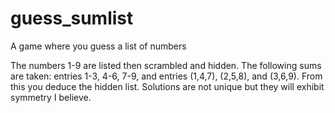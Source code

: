 # guess_sumlist
A game where you guess a list of numbers

The numbers 1-9 are listed then scrambled and hidden. The following sums are taken: entries 1-3, 4-6, 7-9, and entries (1,4,7), (2,5,8), and (3,6,9). From this you deduce the hidden list. Solutions are not unique but they will exhibit symmetry I believe.
